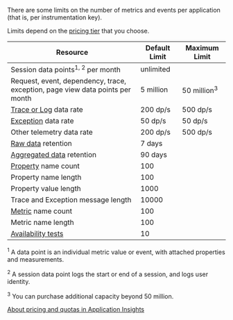 There are some limits on the number of metrics and events per application (that is, per instrumentation key). 

Limits depend on the [pricing tier](https://azure.microsoft.com/pricing/details/application-insights/) that you choose.

**Resource** | **Default Limit** | **Maximum Limit**
-------- | ------------- | -------------
Session data points<sup>1, 2</sup> per month | unlimited | 
Request, event, dependency, trace, exception, page view data points per month | 5 million | 50 million<sup>3</sup>
[Trace or Log](../articles/application-insights/app-insights-search-diagnostic-logs.md) data rate | 200 dp/s | 500 dp/s
[Exception](../articles/application-insights/app-insights-asp-net-exceptions.md) data rate | 50 dp/s | 50 dp/s
Other telemetry data rate | 200 dp/s | 500 dp/s
[Raw data](../articles/application-insights/app-insights-diagnostic-search.md) retention | 7 days
[Aggregated data](../articles/application-insights/app-insights-metrics-explorer.md) retention | 90 days
[Property](../articles/application-insights/app-insights-api-custom-events-metrics.md#properties) name count | 100 |
Property name length | 100 | 
Property value length | 1000 | 
Trace and Exception message length | 10000 |
[Metric](../articles/application-insights/app-insights-api-custom-events-metrics.md#properties) name count | 100 |
Metric name length |  100 | 
[Availability tests](../articles/application-insights/app-insights-monitor-web-app-availability.md) | 10 | 

<sup>1</sup> A data point is an individual metric value or event, with attached properties and measurements.

<sup>2</sup> A session data point logs the start or end of a session, and logs user identity.

<sup>3</sup> You can purchase additional capacity beyond 50 million.
 
[About pricing and quotas in Application Insights](../articles/application-insights/app-insights-pricing.md)
